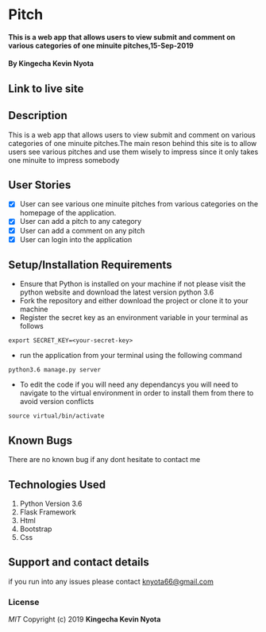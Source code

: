 # Pitch
####  This is a web app that allows users to view submit and comment on various categories of one minuite pitches,15-Sep-2019
#### By **Kingecha Kevin Nyota**
## Link to live site


## Description
This is a web app that allows users to view submit and comment on various categories of one minuite pitches.The main reson behind this site is to allow users see various pitches and use them wisely to impress since it only takes one minuite to impress somebody
## User Stories
- [x] User can see various one minuite pitches from various categories on the homepage of the application.
- [x] User can add a pitch to any category
- [x] User can add a comment on any pitch
- [x] User can login into the application 

## Setup/Installation Requirements
* Ensure that Python is installed on your machine if not please visit the python website and download the latest version python 3.6
* Fork the repository and either download the project or clone it to your machine
* Register the secret key as an environment variable in your terminal as follows
```
export SECRET_KEY=<your-secret-key>
```
* run the application from your terminal using the following command
```
python3.6 manage.py server
```
* To edit the code if you will need any dependancys you will need to navigate to the virtual environment in order to install them from there to avoid version conflicts
```
source virtual/bin/activate
```
## Known Bugs
There are no known bug if any dont hesitate to contact me
## Technologies Used
1. Python Version 3.6
2. Flask Framework
3. Html
4. Bootstrap
5. Css
## Support and contact details
if you run into any issues please contact knyota66@gmail.com
### License
*MIT*
Copyright (c) 2019 **Kingecha Kevin Nyota**